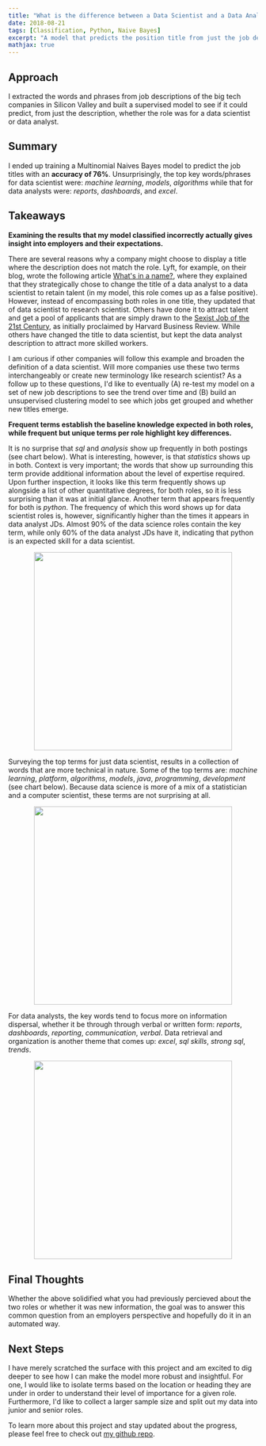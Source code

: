 ```yaml
---
title: "What is the difference between a Data Scientist and a Data Analyst?"
date: 2018-08-21
tags: [Classification, Python, Naive Bayes]
excerpt: "A model that predicts the position title from just the job description."
mathjax: true
---
```


## Approach
I extracted the words and phrases from job descriptions of the big tech companies in Silicon Valley and built a supervised model to see if it could predict, from just the description, whether the role was for a data scientist or data analyst.  

## Summary
I ended up training a Multinomial Naives Bayes model to predict the job titles with an **accuracy of 76%**. Unsurprisingly, the top key words/phrases for data scientist were: *machine learning*, *models*, *algorithms* while that for data analysts were: *reports*, *dashboards*, and *excel*. 

## Takeaways
**Examining the results that my model classified incorrectly actually gives insight into employers and their expectations.**

There are several reasons why a company might choose to display a title where the description does not match the role. Lyft, for example, on their blog, wrote the following article [What's in a name?](https://eng.lyft.com/whats-in-a-name-ce42f419d16c), where they explained that they strategically chose to change the title of a data analyst to a data scientist to retain talent (in my model, this role comes up as a false positive). However, instead of encompassing both roles in one title, they updated that of data scientist to research scientist. Others have done it to attract talent and get a pool of applicants that are simply drawn to the [Sexist Job of the 21st Century](https://hbr.org/2012/10/data-scientist-the-sexiest-job-of-the-21st-century), as initially proclaimed by Harvard Business Review. While others have changed the title to data scientist, but kept the data analyst description to attract more skilled workers.

I am curious if other companies will follow this example and broaden the definition of a data scientist. Will more companies use these two terms interchangeably or create new terminology like research scientist? As a follow up to these questions, I'd like to eventually (A) re-test my model on a set of new job descriptions to see the trend over time and (B) build an unsupervised clustering model to see which jobs get grouped and whether new titles emerge. 

**Frequent terms establish the baseline knowledge expected in both roles, while frequent but unique terms per role highlight key differences.**
 
It is no surprise that *sql* and *analysis* show up frequently in both postings (see chart below). What is interesting, however, is that *statistics* shows up in both. Context is very important; the words that show up surrounding this term provide additional information about the level of expertise required. Upon further inspection, it looks like this term frequently shows up alongside a list of other quantitative degrees, for both roles, so it is less surprising than it was at initial glance. Another term that appears frequently for both is *python*. The frequency of which this word shows up for data scientist roles is, however, significantly higher than the times it appears in data analyst JDs. Almost 90% of the data science roles contain the key term, while only 60% of the data analyst JDs have it, indicating that python is an expected skill for a data scientist.

<p align="center">
  <img width="400" src="{{ site.url }}{{ site.baseurl }}/images/jd-classifier/TorandoChart_TermSensitivity_BothRoles.png">
</p>

Surveying the top terms for just data scientist, results in a collection of words that are more technical in nature. Some of the top terms are: *machine learning*, *platform*, *algorithms*, *models*, *java*, *programming*, *development* (see chart below). Because data science is more of a mix of a statistician and a computer scientist, these terms are not surprising at all. 

<p align="center">
  <img width="400" src="{{ site.url }}{{ site.baseurl }}/images/jd-classifier/TorandoChart_TermSensitivity_DataScientist.png">
</p>

For data analysts, the key words tend to focus more on information dispersal, whether it be through through verbal or written form: *reports*, *dashboards*, *reporting*, *communication*, *verbal*. Data retrieval and organization is another theme that comes up: *excel*, *sql skills*, *strong sql*, *trends*.

<p align="center">
  <img width="400" src="{{ site.url }}{{ site.baseurl }}/images/jd-classifier/TorandoChart_TermSensitivity_Analyst.png">
</p>

## Final Thoughts
Whether the above solidified what you had previously percieved about the two roles or whether it was new information, the goal was to answer this common question from an employers perspective and hopefully do it in an automated way.

## Next Steps
I have merely scratched the surface with this project and am excited to dig deeper to see how I can make the model more robust and insightful. For one, I would like to isolate terms based on the location or heading they are under in order to understand their level of importance for a given role. Furthermore, I'd like to collect a larger sample size and split out my data into junior and senior roles. 

To learn more about this project and stay updated about the progress, please feel free to check out [my github repo](https://github.com/pleonova/jd-classifier).

